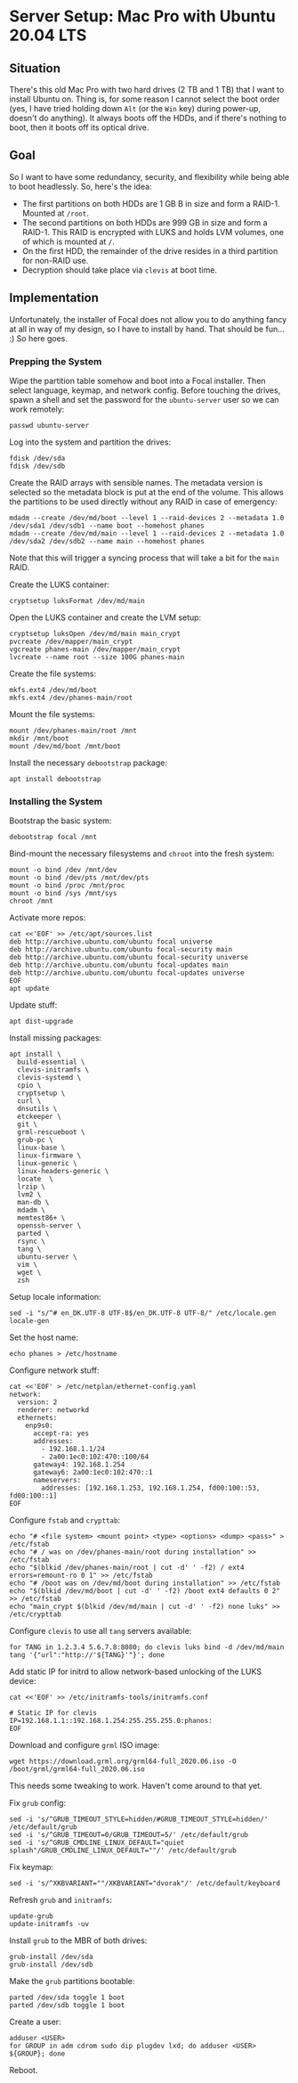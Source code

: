 # Server Setup: Mac Pro with Ubuntu 20.04 LTS

## Situation

There's this old Mac Pro with two hard drives (2 TB and 1 TB) that I want
to install Ubuntu on.  Thing is, for some reason I cannot select the boot
order (yes, I have tried holding down `Alt` (or the `Win` key) during
power-up, doesn't do anything).  It always boots off the HDDs, and if
there's nothing to boot, then it boots off its optical drive.


## Goal

So I want to have some redundancy, security, and flexibility while being
able to boot headlessly.  So, here's the idea:
 - The first partitions on both HDDs are 1 GB B in size and form a RAID-1.
   Mounted at `/root`.
 - The second partitions on both HDDs are 999 GB in size and form a RAID-1.
   This RAID is encrypted with LUKS and holds LVM volumes, one of which is
   mounted at `/`.
 - On the first HDD, the remainder of the drive resides in a third
   partition for non-RAID use.
 - Decryption should take place via `clevis` at boot time.


## Implementation

Unfortunately, the installer of Focal does not allow you to do anything
fancy at all in way of my design, so I have to install by hand.  That
should be fun... :)  So here goes.


### Prepping the System

Wipe the partition table somehow and boot into a Focal installer.  Then
select language, keymap, and network config.  Before touching the drives,
spawn a shell and set the password for the `ubuntu-server` user so we can
work remotely:
```
passwd ubuntu-server
```

Log into the system and partition the drives:
```
fdisk /dev/sda
fdisk /dev/sdb
```

Create the RAID arrays with sensible names.  The metadata version is
selected so the metadata block is put at the end of the volume.  This
allows the partitions to be used directly without any RAID in case of
emergency:
```
mdadm --create /dev/md/boot --level 1 --raid-devices 2 --metadata 1.0 /dev/sda1 /dev/sdb1 --name boot --homehost phanes
mdadm --create /dev/md/main --level 1 --raid-devices 2 --metadata 1.0 /dev/sda2 /dev/sdb2 --name main --homehost phanes
```
Note that this will trigger a syncing process that will take a bit for the
`main` RAID.

Create the LUKS container:
```
cryptsetup luksFormat /dev/md/main
```

Open the LUKS container and create the LVM setup:
```
cryptsetup luksOpen /dev/md/main main_crypt
pvcreate /dev/mapper/main_crypt
vgcreate phanes-main /dev/mapper/main_crypt
lvcreate --name root --size 100G phanes-main
```

Create the file systems:
```
mkfs.ext4 /dev/md/boot
mkfs.ext4 /dev/phanes-main/root
```

Mount the file systems:
```
mount /dev/phanes-main/root /mnt
mkdir /mnt/boot
mount /dev/md/boot /mnt/boot
```

Install the necessary `debootstrap` package:
```
apt install debootstrap
```

### Installing the System

Bootstrap the basic system:
```
debootstrap focal /mnt
```

Bind-mount the necessary filesystems and `chroot` into the fresh system:
```
mount -o bind /dev /mnt/dev
mount -o bind /dev/pts /mnt/dev/pts
mount -o bind /proc /mnt/proc
mount -o bind /sys /mnt/sys
chroot /mnt
```

Activate more repos:
```
cat <<'EOF' >> /etc/apt/sources.list
deb http://archive.ubuntu.com/ubuntu focal universe
deb http://archive.ubuntu.com/ubuntu focal-security main
deb http://archive.ubuntu.com/ubuntu focal-security universe
deb http://archive.ubuntu.com/ubuntu focal-updates main
deb http://archive.ubuntu.com/ubuntu focal-updates universe
EOF
apt update
```

Update stuff:
```
apt dist-upgrade
```

Install missing packages:
```
apt install \
  build-essential \
  clevis-initramfs \
  clevis-systemd \
  cpio \
  cryptsetup \
  curl \
  dnsutils \
  etckeeper \
  git \
  grml-rescueboot \
  grub-pc \
  linux-base \
  linux-firmware \
  linux-generic \
  linux-headers-generic \
  locate  \
  lrzip \
  lvm2 \
  man-db \
  mdadm \
  memtest86+ \
  openssh-server \
  parted \
  rsync \
  tang \
  ubuntu-server \
  vim \
  wget \
  zsh
```

Setup locale information:
```
sed -i "s/^# en_DK.UTF-8 UTF-8$/en_DK.UTF-8 UTF-8/" /etc/locale.gen
locale-gen
```

Set the host name:
```
echo phanes > /etc/hostname
```

Configure network stuff:
```
cat <<'EOF' > /etc/netplan/ethernet-config.yaml
network:
  version: 2
  renderer: networkd
  ethernets:
    enp9s0:
      accept-ra: yes
      addresses:
        - 192.168.1.1/24
        - 2a00:1ec0:102:470::100/64
      gateway4: 192.168.1.254
      gateway6: 2a00:1ec0:102:470::1
      nameservers:
        addresses: [192.168.1.253, 192.168.1.254, fd00:100::53, fd00:100::1]
EOF
```

Configure `fstab` and `crypttab`:
```
echo "# <file system> <mount point> <type> <options> <dump> <pass>" > /etc/fstab
echo "# / was on /dev/phanes-main/root during installation" >> /etc/fstab
echo "$(blkid /dev/phanes-main/root | cut -d' ' -f2) / ext4 errors=remount-ro 0 1" >> /etc/fstab
echo "# /boot was on /dev/md/boot during installation" >> /etc/fstab
echo "$(blkid /dev/md/boot | cut -d' ' -f2) /boot ext4 defaults 0 2" >> /etc/fstab
echo "main_crypt $(blkid /dev/md/main | cut -d' ' -f2) none luks" >> /etc/crypttab
```

Configure `clevis` to use all `tang` servers available:
```
for TANG in 1.2.3.4 5.6.7.8:8080; do clevis luks bind -d /dev/md/main tang '{"url":"http://'${TANG}'"}'; done
```

Add static IP for initrd to allow network-based unlocking of the LUKS
device:
```
cat <<'EOF' >> /etc/initramfs-tools/initramfs.conf

# Static IP for clevis
IP=192.168.1.1::192.168.1.254:255.255.255.0:phanos:
EOF
```

Download and configure `grml` ISO image:
```
wget https://download.grml.org/grml64-full_2020.06.iso -O /boot/grml/grml64-full_2020.06.iso
```
This needs some tweaking to work.  Haven't come around to that yet.

Fix `grub` config:
```
sed -i 's/^GRUB_TIMEOUT_STYLE=hidden/#GRUB_TIMEOUT_STYLE=hidden/' /etc/default/grub
sed -i 's/^GRUB_TIMEOUT=0/GRUB_TIMEOUT=5/' /etc/default/grub
sed -i 's/^GRUB_CMDLINE_LINUX_DEFAULT="quiet splash"/GRUB_CMDLINE_LINUX_DEFAULT=""/' /etc/default/grub
```

Fix keymap:
```
sed -i 's/^XKBVARIANT=""/XKBVARIANT="dvorak"/' /etc/default/keyboard
```

Refresh `grub` and `initramfs`:
```
update-grub
update-initramfs -uv
```

Install `grub` to the MBR of both drives:
```
grub-install /dev/sda
grub-install /dev/sdb
```

Make the `grub` partitions bootable:
```
parted /dev/sda toggle 1 boot
parted /dev/sdb toggle 1 boot
```

Create a user:
```
adduser <USER>
for GROUP in adm cdrom sudo dip plugdev lxd; do adduser <USER> ${GROUP}; done
```

Reboot.
